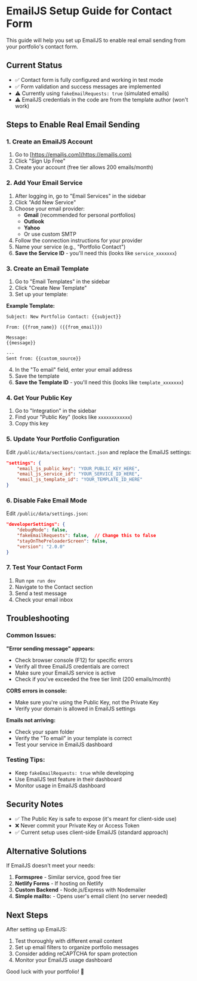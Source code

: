 # EmailJS Setup Guide for Contact Form

This guide will help you set up EmailJS to enable real email sending from your portfolio's contact form.

## Current Status
- ✅ Contact form is fully configured and working in test mode
- ✅ Form validation and success messages are implemented
- ⚠️ Currently using `fakeEmailRequests: true` (simulated emails)
- ⚠️ EmailJS credentials in the code are from the template author (won't work)

## Steps to Enable Real Email Sending

### 1. Create an EmailJS Account
1. Go to [https://emailjs.com](https://emailjs.com)
2. Click "Sign Up Free" 
3. Create your account (free tier allows 200 emails/month)

### 2. Add Your Email Service
1. After logging in, go to "Email Services" in the sidebar
2. Click "Add New Service"
3. Choose your email provider:
   - **Gmail** (recommended for personal portfolios)
   - **Outlook**
   - **Yahoo**
   - Or use custom SMTP
4. Follow the connection instructions for your provider
5. Name your service (e.g., "Portfolio Contact")
6. **Save the Service ID** - you'll need this (looks like `service_xxxxxxx`)

### 3. Create an Email Template
1. Go to "Email Templates" in the sidebar
2. Click "Create New Template"
3. Set up your template:

**Example Template:**
```
Subject: New Portfolio Contact: {{subject}}

From: {{from_name}} ({{from_email}})

Message:
{{message}}

---
Sent from: {{custom_source}}
```

4. In the "To email" field, enter your email address
5. Save the template
6. **Save the Template ID** - you'll need this (looks like `template_xxxxxxx`)

### 4. Get Your Public Key
1. Go to "Integration" in the sidebar
2. Find your "Public Key" (looks like `xxxxxxxxxxxx`)
3. Copy this key

### 5. Update Your Portfolio Configuration

Edit `/public/data/sections/contact.json` and replace the EmailJS settings:

```json
"settings": {
    "email_js_public_key": "YOUR_PUBLIC_KEY_HERE",
    "email_js_service_id": "YOUR_SERVICE_ID_HERE",
    "email_js_template_id": "YOUR_TEMPLATE_ID_HERE"
}
```

### 6. Disable Fake Email Mode

Edit `/public/data/settings.json`:

```json
"developerSettings": {
    "debugMode": false,
    "fakeEmailRequests": false,  // Change this to false
    "stayOnThePreloaderScreen": false,
    "version": "2.0.0"
}
```

### 7. Test Your Contact Form
1. Run `npm run dev`
2. Navigate to the Contact section
3. Send a test message
4. Check your email inbox

## Troubleshooting

### Common Issues:

**"Error sending message" appears:**
- Check browser console (F12) for specific errors
- Verify all three EmailJS credentials are correct
- Make sure your EmailJS service is active
- Check if you've exceeded the free tier limit (200 emails/month)

**CORS errors in console:**
- Make sure you're using the Public Key, not the Private Key
- Verify your domain is allowed in EmailJS settings

**Emails not arriving:**
- Check your spam folder
- Verify the "To email" in your template is correct
- Test your service in EmailJS dashboard

### Testing Tips:
- Keep `fakeEmailRequests: true` while developing
- Use EmailJS test feature in their dashboard
- Monitor usage in EmailJS dashboard

## Security Notes
- ✅ The Public Key is safe to expose (it's meant for client-side use)
- ❌ Never commit your Private Key or Access Token
- ✅ Current setup uses client-side EmailJS (standard approach)

## Alternative Solutions
If EmailJS doesn't meet your needs:
1. **Formspree** - Similar service, good free tier
2. **Netlify Forms** - If hosting on Netlify
3. **Custom Backend** - Node.js/Express with Nodemailer
4. **Simple mailto:** - Opens user's email client (no server needed)

## Next Steps
After setting up EmailJS:
1. Test thoroughly with different email content
2. Set up email filters to organize portfolio messages
3. Consider adding reCAPTCHA for spam protection
4. Monitor your EmailJS usage dashboard

Good luck with your portfolio! 🚀